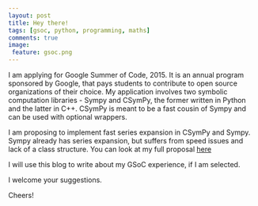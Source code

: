 ```yaml
---
layout: post
title: Hey there!
tags: [gsoc, python, programming, maths]
comments: true
image:
 feature: gsoc.png
---
```


I am applying for Google Summer of Code, 2015. It is an annual program sponsored
by Google, that pays students to contribute to open source organizations of
their choice. My application involves two symbolic computation libraries - Sympy
and CSymPy, the former written in Python and the latter in C++. CSymPy is meant
to be a fast cousin of Sympy and can be used with optional wrappers.

I am proposing to implement fast series expansion in CSymPy and Sympy. Sympy
already has series expansion, but suffers from speed issues and lack of a class
structure. You can look at my full proposal [here](https://github.com/sympy/sympy/wiki/GSoC-2015-Application--Shivam-Vats-:-Series-expansions)

I will use this blog to write about my GSoC experience, if I am selected.

I welcome your suggestions.

Cheers!
